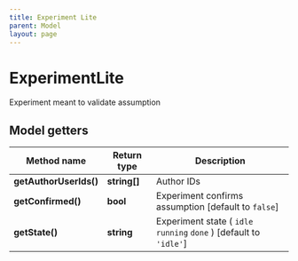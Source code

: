 ```yaml
---
title: Experiment Lite
parent: Model
layout: page
---
```


# ExperimentLite

Experiment meant to validate assumption

## Model getters

Method name | Return type | Description
------------ | ------------- | -------------
**getAuthorUserIds()** | **string[]** | Author IDs
**getConfirmed()** | **bool** | Experiment confirms assumption   [default to `false`]
**getState()** | **string** | Experiment state ( `idle` `running` `done` )  [default to `'idle'`]

